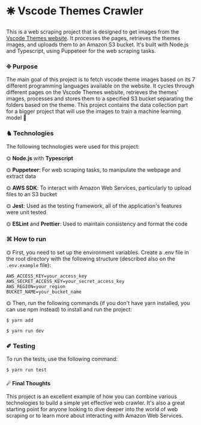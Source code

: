 # 🞼 Vscode Themes Crawler
This is a web scraping project that is designed to get images from the [Vscode Themes website](https://vscodethemes.com/). It processes the pages, retrieves the themes images, and uploads them to an Amazon S3 bucket. It's built with Node.js and Typescript, using Puppeteer for the web scraping tasks.

### 🞜 Purpose
The main goal of this project is to fetch vscode theme images based on its 7 different programming languages available on the website. It cycles through different pages on the Vscode Themes website, retrieves the themes' images, processes and stores them to a specified S3 bucket separating the folders based on the theme. This project contains the data collection part for a bigger project that will use the images to train a machine learning model 🤖

### ♞ Technologies
The following technologies were used for this project:

⏣ **Node.js** with **Typescript**

⏣ **Puppeteer**: For web scraping tasks, to manipulate the webpage and extract data

⏣ **AWS SDK**: To interact with Amazon Web Services, particularly to upload files to an S3 bucket

⏣ **Jest**: Used as the testing framework, all of the application's features were unit tested

⏣ **ESLint** and **Prettier**: Used to maintain consistency and format the code

### ⌘ How to run
⏣ First, you need to set up the environment variables. Create a .env file in the root directory with the following structure (described also on the `.env.example` file):

```
AWS_ACCESS_KEY=your_access_key
AWS_SECRET_ACCESS_KEY=your_secret_access_key
AWS_REGION=your_region
BUCKET_NAME=your_bucket_name
```

⏣ Then, run the following commands (if you don't have yarn installed, you can use npm instead) to install and run the project:
```
$ yarn add

$ yarn run dev
```

### ✐ Testing 
To run the tests, use the following command:
```
$ yarn run test
```

#### ☄︎ Final Thoughts
This project is an excellent example of how you can combine various technologies to build a simple yet effective web crawler. It's also a great starting point for anyone looking to dive deeper into the world of web scraping or to learn more about interacting with Amazon Web Services.